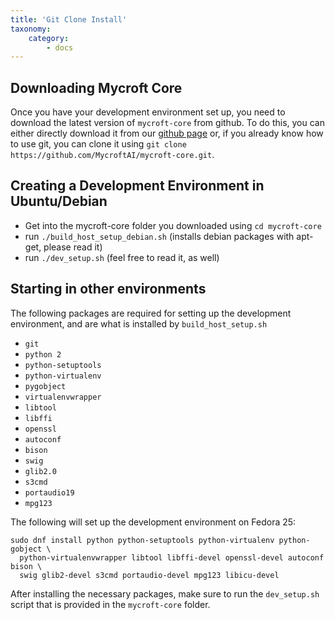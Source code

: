 ```yaml
---
title: 'Git Clone Install'
taxonomy:
    category:
        - docs
---
```


## Downloading Mycroft Core

Once you have your development environment set up, you need to download the latest version of `mycroft-core` from github.
To do this, you can either directly download it from our [github page](https://github.com/MycroftAI/mycroft-core) or, if you already know how to use git, you can clone it using `git clone https://github.com/MycroftAI/mycroft-core.git`.

## Creating a Development Environment in Ubuntu/Debian
 - Get into the mycroft-core folder you downloaded using `cd mycroft-core`
 - run `./build_host_setup_debian.sh` (installs debian packages with apt-get, please read it)
 - run `./dev_setup.sh` (feel free to read it, as well)

## Starting in other environments

The following packages are required for setting up the development environment,
 and are what is installed by `build_host_setup.sh`

 - `git`
 - `python 2`
 - `python-setuptools`
 - `python-virtualenv`
 - `pygobject`
 - `virtualenvwrapper`
 - `libtool`
 - `libffi`
 - `openssl`
 - `autoconf`
 - `bison`
 - `swig`
 - `glib2.0`
 - `s3cmd`
 - `portaudio19`
 - `mpg123`

 The following will set up the development environment on Fedora 25:

```shell
sudo dnf install python python-setuptools python-virtualenv python-gobject \
  python-virtualenvwrapper libtool libffi-devel openssl-devel autoconf bison \
  swig glib2-devel s3cmd portaudio-devel mpg123 libicu-devel
```

After installing the necessary packages, make sure to run the `dev_setup.sh` script that is provided in the `mycroft-core` folder.
